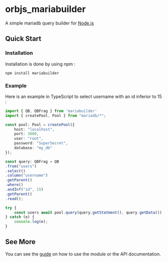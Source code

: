 # orbjs_mariabuilder

A simple mariadb query builder for [Node.js](https://nodejs.org/)  

## Quick Start

### Installation

Installation is done by using npm :  

```text
npm install mariabuilder
```

### Example

Here is an example in TypeScript to select username with an id inferior to 15 :  

```typescript
import { QB, QBFrag } from 'mariabuilder'
import { createPool, Pool } from "mariadb/*";

const pool: Pool = createPool({
    host: "localhost",
    port: 3000,
    user: "root",
    password: "SuperSecret",
    database: "my_db"
});

const query: QBFrag = QB
.from("users")
.select()
.column("username")
.getParent()
.where()
.andInf("id", 15)
.getParent()
.read();

try {
    const users await pool.query(query.getStatment(), query.getData());
} catch (e) {
    console.log(e);
}
```

## See More

You can see the [guide](./docs/guide.md) on how to use the module or the API documentation.
